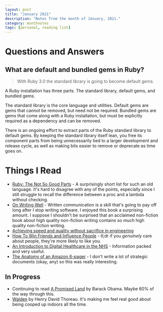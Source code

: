 ```yaml
---
layout: post
title: "January 2021"
description: "Notes from the month of January, 2021."
category: monthnotes
tags: [personal, reading list]
---
```


# Questions and Answers

## What are default and bundled gems in Ruby?
> With Ruby 3.0 the standard library is going to become default gems.

A Ruby installation has three parts. The standard library, default gems, and bundled gems.

The standard library is the core language and utilities. Default gems are gems that cannot be removed, but need not be required. Bundled gems are gems that come along with a Ruby installation, but must be explicitly required as a dependency and can be removed.

There is an ongoing effort to extract parts of the Ruby standard library to default gems. By keeping the standard library itself lean, you free its component parts from being unnecessarily tied to a larger development and release cycle, as well as making bits easier to remove or deprecate as time goes on.

# Things I Read

* [Ruby: The Not So Good Parts](https://www.chrismytton.com/ruby-the-not-so-good-parts/) - A surprisingly short list for such an old language. It's hard to disagree with any of the points, especially since I still struggle to recall the difference between a proc and a lambda without checking.
* [On Writing Well](https://www.goodreads.com/book/show/53343.On_Writing_Well) - Written communication is a skill that's going to pay off long after I stop writing software. I enjoyed this book a surprising amount. I suppose I shouldn't be surprised that an acclaimed non-fiction book about high quality non-fiction writing contains so much high quality non-fiction writing.
* [Achieving speed and quality without sacrifice in engineering](https://leaddev.com/technical-direction-strategy/achieving-speed-and-quality-without-sacrifice-engineering?utm_source=twitter&utm_medium=social&utm_content=reuben-sutton&utm_campaign=con-launchydarkly)
* [How To Win Friends and Influence People](https://www.goodreads.com/book/show/4865.How_to_Win_Friends_and_Influence_People) - tl;dr if you _genuinely_ care about people, they're more likely to like you.
* [An Introduction to Digital Healthcare in the NHS](https://www.amazon.co.uk/dp/1527283909/) - Information packed and very useful.
* [The Anatomy of an Amazon 6-pager](https://writingcooperative.com/the-anatomy-of-an-amazon-6-pager-fc79f31a41c9) - I don't write a lot of strategic documents (okay, any) so this was really interesting.

## In Progress

* Continuing to read [A Promised Land](https://www.goodreads.com/book/show/55361205-a-promised-land) by Barack Obama. Maybe 60% of the way through this.
* [Walden](https://www.goodreads.com/book/show/16902.Walden) by Henry David Thoreau. It's making me feel real good about being cooped up indoors all the time.
